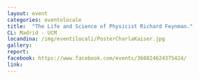 ```yaml
---
layout: event
categories: eventolocale
title:  "The Life and Science of Physicist Richard Feynman."
CL: Madrid - UCM
locandina: /img/eventilocali/PosterCharlaKaiser.jpg
gallery:
report:
facebook: https://www.facebook.com/events/360824624375424/
link: 
---
```

